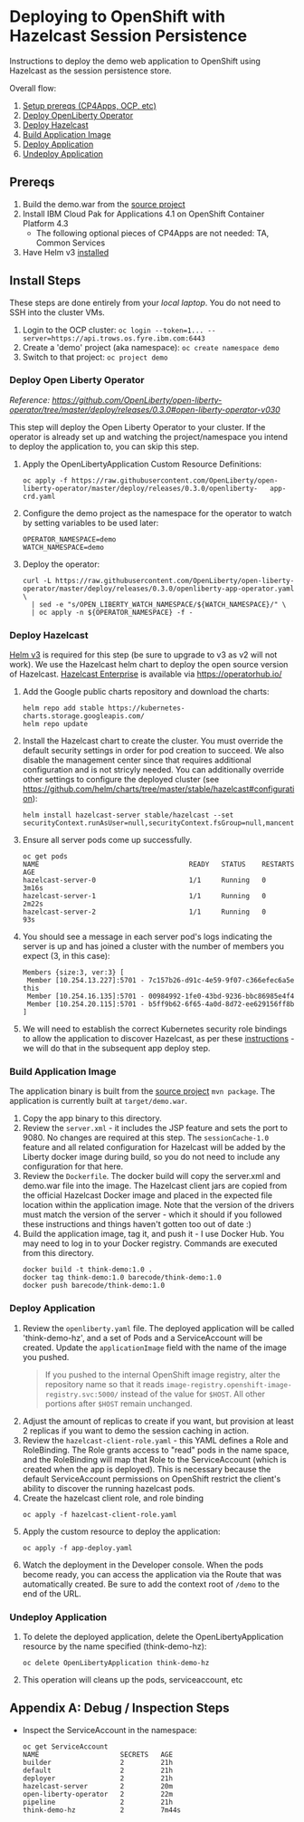 # Deploying to OpenShift with Hazelcast Session Persistence

Instructions to deploy the demo web application to OpenShift using Hazelcast as the session persistence store.

Overall flow:
1. [Setup prereqs (CP4Apps, OCP, etc)](#prereqs)
1. [Deploy OpenLiberty Operator](#deploy-open-liberty-operator)
1. [Deploy Hazelcast](#deploy-hazelcast)
1. [Build Application Image](#build-application-image)
1. [Deploy Application](#deploy-application)
1. [Undeploy Application](#undeploy-application)

## Prereqs

1. Build the demo.war from the [source project](..)
1. Install IBM Cloud Pak for Applications 4.1 on OpenShift Container Platform 4.3
   * The following optional pieces of CP4Apps are not needed: TA, Common Services
1. Have Helm v3 [installed](https://helm.sh/docs/intro/install/)
   
## Install Steps

These steps are done entirely from your *local laptop*. You do not need to SSH into the cluster VMs.

1. Login to the OCP cluster: `oc login --token=1... --server=https://api.trows.os.fyre.ibm.com:6443`
1. Create a 'demo' project (aka namespace): `oc create namespace demo`
1. Switch to that project: `oc project demo`


### Deploy Open Liberty Operator

*Reference: https://github.com/OpenLiberty/open-liberty-operator/tree/master/deploy/releases/0.3.0#open-liberty-operator-v030*

This step will deploy the Open Liberty Operator to your cluster. If the operator is already set up and watching the project/namespace you intend to deploy the application to, you can skip this step.

1. Apply the OpenLibertyApplication Custom Resource Definitions:
   ```shell script
   oc apply -f https://raw.githubusercontent.com/OpenLiberty/open-liberty-operator/master/deploy/releases/0.3.0/openliberty-   app-crd.yaml
   ``` 
1. Configure the demo project as the namespace for the operator to watch by setting variables to be used later:
   ```shell script
   OPERATOR_NAMESPACE=demo
   WATCH_NAMESPACE=demo
   ```
1. Deploy the operator:
   ```shell script
   curl -L https://raw.githubusercontent.com/OpenLiberty/open-liberty-operator/master/deploy/releases/0.3.0/openliberty-app-operator.yaml \
     | sed -e "s/OPEN_LIBERTY_WATCH_NAMESPACE/${WATCH_NAMESPACE}/" \
     | oc apply -n ${OPERATOR_NAMESPACE} -f -
   ```

### Deploy Hazelcast

[Helm v3](https://helm.sh/docs/intro/install/) is required for this step (be sure to upgrade to v3 as v2 will not work). We use the Hazelcast helm chart to deploy the open source version of Hazelcast. [Hazelcast Enterprise](https://operatorhub.io/operator/hazelcast-enterprise) is available via https://operatorhub.io/

1. Add the Google public charts repository and download the charts:
   ```shell script
   helm repo add stable https://kubernetes-charts.storage.googleapis.com/
   helm repo update
   ```
1. Install the Hazelcast chart to create the cluster. You must override the default security settings in order for pod creation to succeed. We also disable the management center since that requires additional configuration and is not stricyly needed. You can additionally override other settings to configure the deployed cluster (see https://github.com/helm/charts/tree/master/stable/hazelcast#configuration):
   ```shell script
   helm install hazelcast-server stable/hazelcast --set securityContext.runAsUser=null,securityContext.fsGroup=null,mancenter.enabled=false
   ```
1. Ensure all server pods come up successfully.
   ```
   oc get pods
   NAME                                     READY   STATUS    RESTARTS   AGE
   hazelcast-server-0                       1/1     Running   0          3m16s
   hazelcast-server-1                       1/1     Running   0          2m22s
   hazelcast-server-2                       1/1     Running   0          93s
   ```
1. You should see a message in each server pod's logs indicating the server is up and has joined a cluster with the number of members you expect (3, in this case):
   ```
   Members {size:3, ver:3} [
   	Member [10.254.13.227]:5701 - 7c157b26-d91c-4e59-9f07-c366efec6a5e this
   	Member [10.254.16.135]:5701 - 00984992-1fe0-43bd-9236-bbc86985e4f4
   	Member [10.254.20.115]:5701 - b5ff9b62-6f65-4a0d-8d72-ee629156ff8b
   ]
   ```
1. We will need to establish the correct Kubernetes security role bindings to allow the application to discover Hazelcast, as per these [instructions](https://github.com/hazelcast/hazelcast-kubernetes) - we will do that in the subsequent app deploy step.

### Build Application Image

The application binary is built from the [source project](..) `mvn package`. The application is currently built at `target/demo.war`.

1. Copy the app binary to this directory.
1. Review the `server.xml` - it includes the JSP feature and sets the port to 9080. No changes are required at this step. The `sessionCache-1.0` feature and all related configuration for Hazelcast will be added by the Liberty docker image during build, so you do not need to include any configuration for that here.
1. Review the `Dockerfile`. The docker build will copy the server.xml and demo.war file into the image. The Hazelcast client jars are copied from the official Hazelcast Docker image and placed in the expected file location within the application image. Note that the version of the drivers must match the version of the server - which it should if you followed these instructions and things haven't gotten too out of date :)
1. Build the application image, tag it, and push it - I use Docker Hub. You may need to log in to your Docker registry. Commands are executed from this directory.
   ```shell script
   docker build -t think-demo:1.0 .
   docker tag think-demo:1.0 barecode/think-demo:1.0
   docker push barecode/think-demo:1.0
   ```

### Deploy Application
1. Review the `openliberty.yaml` file. The deployed application will be called 'think-demo-hz', and a set of Pods and a ServiceAccount will be created. Update the `applicationImage` field with the name of the image you pushed. 
   > If you pushed to the internal OpenShift image registry, alter the repository name so that it reads `image-registry.openshift-image-registry.svc:5000/` instead of the value for `$HOST`. All other portions after `$HOST` remain unchanged.
1. Adjust the amount of replicas to create if you want, but provision at least 2 replicas if you want to demo the session caching in action.
1. Review the `hazelcast-client-role.yaml` - this YAML defines a Role and RoleBinding. The Role grants access to "read" pods in the name space, and the RoleBinding will map that Role to the ServiceAccount (which is created when the app is deployed). This is necessary because the default ServiceAccount permissions on OpenShift restrict the client's ability to discover the running hazelcast pods.
1. Create the hazelcast client role, and role binding
   ```shell script
   oc apply -f hazelcast-client-role.yaml
   ```
1. Apply the custom resource to deploy the application:
   ```shell script
   oc apply -f app-deploy.yaml
   ```
1. Watch the deployment in the Developer console. When the pods become ready, you can access the application via the Route that was automatically created. Be sure to add the context root of `/demo` to the end of the URL.

### Undeploy Application

1. To delete the deployed application, delete the OpenLibertyApplication resource by the name specified (think-demo-hz):
   ```shell script
   oc delete OpenLibertyApplication think-demo-hz
   ```
1. This operation will cleans up the pods, serviceaccount, etc

## Appendix A: Debug / Inspection Steps

* Inspect the ServiceAccount in the namespace:
   ```shell script
   oc get ServiceAccount
   NAME                    SECRETS   AGE
   builder                 2         21h
   default                 2         21h
   deployer                2         21h
   hazelcast-server        2         20m
   open-liberty-operator   2         22m
   pipeline                2         21h
   think-demo-hz           2         7m44s
   ```
